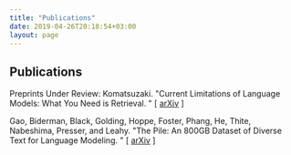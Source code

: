 ```yaml
---
title: "Publications"
date: 2019-04-26T20:18:54+03:00
layout: page
---
```


## Publications

Preprints Under Review:
Komatsuzaki. "Current Limitations of Language Models: What You Need is Retrieval. " [ [arXiv](https://arxiv.org/abs/2009.06857) ]

Gao, Biderman, Black, Golding, Hoppe, Foster, Phang, He, Thite, Nabeshima, Presser, and Leahy. "The Pile: An 800GB Dataset of Diverse Text for Language Modeling. " [ [arXiv](https://arxiv.org/abs/2101.00027) ]
